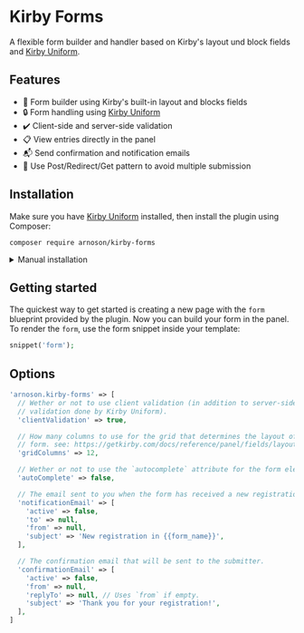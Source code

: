 # Kirby Forms

A flexible form builder and handler based on Kirby's layout und block fields and [Kirby Uniform](https://github.com/mzur/kirby-uniform/).

## Features

- 🎨 Form builder using Kirby's built-in layout and blocks fields
- 🔒 Form handling using [Kirby Uniform](https://github.com/mzur/kirby-uniform/)
- ✔️ Client-side and server-side validation
- 📋 View entries directly in the panel
- 📬 Send confirmation and notification emails
- 🔗 Use Post/Redirect/Get pattern to avoid multiple submission

## Installation

Make sure you have [Kirby Uniform](https://github.com/mzur/kirby-uniform/) installed, then install the plugin using Composer:

```shell
composer require arnoson/kirby-forms
```

<details>
  <summary>Manual  installation</summary>
  Download and copy this repository to site/plugins/kirby-forms
</details>

## Getting started

The quickest way to get started is creating a new page with the `form` blueprint provided by the plugin. Now you can build your form in the panel. To render the `form`, use the form snippet inside your template:

```php
snippet('form');
```

## Options

```php
'arnoson.kirby-forms' => [
  // Wether or not to use client validation (in addition to server-side
  // validation done by Kirby Uniform).
  'clientValidation' => true,

  // How many columns to use for the grid that determines the layout of the
  // form. see: https://getkirby.com/docs/reference/panel/fields/layout#calculate-the-column-span-value
  'gridColumns' => 12,

  // Wether or not to use the `autocomplete` attribute for the form element.
  'autoComplete' => false,

  // The email sent to you when the form has received a new registration.
  'notificationEmail' => [
    'active' => false,
    'to' => null,
    'from' => null,
    'subject' => 'New registration in {{form_name}}',
  ],

  // The confirmation email that will be sent to the submitter.
  'confirmationEmail' => [
    'active' => false,
    'from' => null,
    'replyTo' => null, // Uses `from` if empty.
    'subject' => 'Thank you for your registration!',
  ],
]
```
